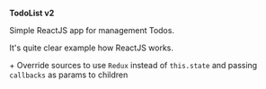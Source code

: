 **TodoList v2**

Simple ReactJS app for management Todos.

It's quite clear example how ReactJS works.

\+ Override sources to use `Redux` instead of `this.state` and passing `callbacks` as params to children
